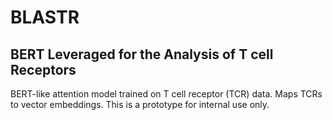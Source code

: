 # BLASTR

## **B**ERT **L**everaged for the **A**nalysis of **T** cell **R**eceptors

BERT-like attention model trained on T cell receptor (TCR) data.
Maps TCRs to vector embeddings.
This is a prototype for internal use only.